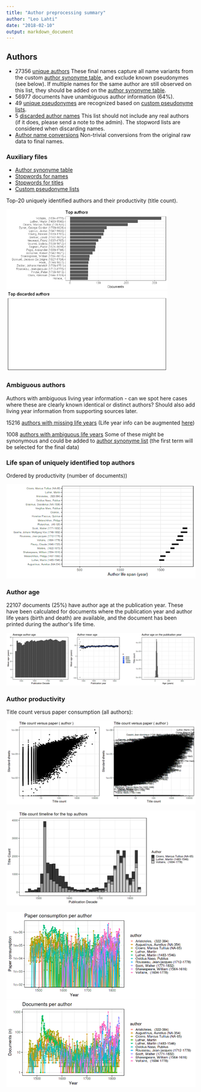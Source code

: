```yaml
---
title: "Author preprocessing summary"
author: "Leo Lahti"
date: "2018-02-10"
output: markdown_document
---
```


## Authors

 * 27356 [unique authors](output.tables/author_accepted.csv) These final names capture all name variants from the custom [author synonyme table](https://github.com/COMHIS/bibliographica/blob/master/inst/extdata/ambiguous-authors.csv), and exclude known pseudonymes (see below). If multiple names for the same author are still observed on this list, they should be added on the [author synonyme table](https://github.com/COMHIS/bibliographica/blob/master/inst/extdata/ambiguous-authors.csv).
 * 56977 documents have unambiguous author information (64%). 
 * 49 [unique pseudonymes](output.tables/pseudonyme_accepted.csv) are recognized based on [custom pseudonyme lists](https://github.com/COMHIS/bibliographica/blob/master/inst/extdata/names/pseudonymes/custom_pseudonymes.csv).
 * 5 [discarded author names](output.tables/author_discarded.csv) This list should not include any real authors (if it does, please send a note to the admin). The stopword lists are considered when discarding names.
 * [Author name conversions](output.tables/author_conversion_nontrivial.csv) Non-trivial conversions from the original raw data to final names.


### Auxiliary files

 * [Author synonyme table](https://github.com/COMHIS/bibliographica/blob/master/inst/extdata/ambiguous-authors.csv)
 * [Stopwords for names](https://github.com/COMHIS/bibliographica/blob/master/inst/extdata/stopwords_for_names.csv)
 * [Stopwords for titles](https://github.com/COMHIS/bibliographica/blob/master/inst/extdata/stopwords_titles.csv)
 * [Custom pseudonyme lists](https://github.com/COMHIS/bibliographica/blob/master/inst/extdata/names/pseudonymes/custom_pseudonymes.csv)


Top-20 uniquely identified authors and their productivity (title count).

<img src="figure/summaryauthors-1.png" title="plot of chunk summaryauthors" alt="plot of chunk summaryauthors" width="430px" /><img src="figure/summaryauthors-2.png" title="plot of chunk summaryauthors" alt="plot of chunk summaryauthors" width="430px" />

### Ambiguous authors

Authors with ambiguous living year information - can we spot here
cases where these are clearly known identical or distinct authors?
Should also add living year information from supporting sources later.

15216 [authors with missing life years](output.tables/authors_missing_lifeyears.csv) (Life year info can be augmented [here](https://github.com/COMHIS/bibliographica/blob/master/inst/extdata/author_info.csv))

1008 [authors with ambiguous life years](output.tables/author_life_ambiguous.csv) Some of these might be synonymous and could be added to [author synonyme list](https://github.com/COMHIS/bibliographica/blob/master/inst/extdata/ambiguous-authors.csv) (the first term will be selected for the final data)


### Life span of uniquely identified top authors

Ordered by productivity (number of documents))

![plot of chunk summaryauthorslife](figure_slides/summaryauthorslife-1.png)


### Author age

22107 documents (25%) have author age at the publication year. These have been calculated for documents where the publication year and author life years (birth and death) are available, and the document has been printed during the author's life time.


![plot of chunk author_age](figure_slides/author_age-1.png)




### Author productivity

Title count versus paper consumption (all authors):

![plot of chunk authortitlespapers](figure_slides/authortitlespapers-1.png)


![plot of chunk summaryTop10authorstimeline](figure_slides/summaryTop10authorstimeline-1.png)


![plot of chunk topauth](figure_slides/topauth-1.png)![plot of chunk topauth](figure_slides/topauth-2.png)




